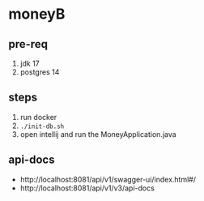 # moneyB

## pre-req

1. jdk 17
2. postgres 14

## steps

1. run docker
2. ```./init-db.sh```
3. open intellij and run the MoneyApplication.java

## api-docs

- http://localhost:8081/api/v1/swagger-ui/index.html#/
- http://localhost:8081/api/v1/v3/api-docs
